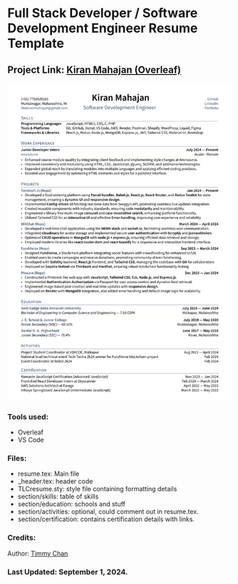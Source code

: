 # Full Stack Developer / Software Development Engineer Resume Template

## Project Link: [Kiran Mahajan (Overleaf)](https://www.overleaf.com/read/kdtwdwtsfbng#af5d24)

![cover](./Kiran_Mahajan_Resume.png?raw=true)

### Tools used:

- Overleaf
- VS Code

### Files:

- resume.tex: Main file
- \_header.tex: header code
- TLCresume.sty: style file containing formatting details
- section/skills: table of skills
- section/education: schools and stuff
- section/activities: optional, could comment out in resume.tex.
- section/certification: contains certification details with links.

### Credits:

Author: [Timmy Chan](https://www.overleaf.com/latex/templates/data-science-tech-resume-template/zcdmpfxrzjhv)

### Last Updated: September 1, 2024.
